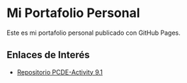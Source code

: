 # Mi Portafolio Personal

Este es mi portafolio personal publicado con GitHub Pages.

## Enlaces de Interés
- [Repositorio PCDE-Activity 9.1](https://github.com/40038356/PCDE-Activity-9.1)
